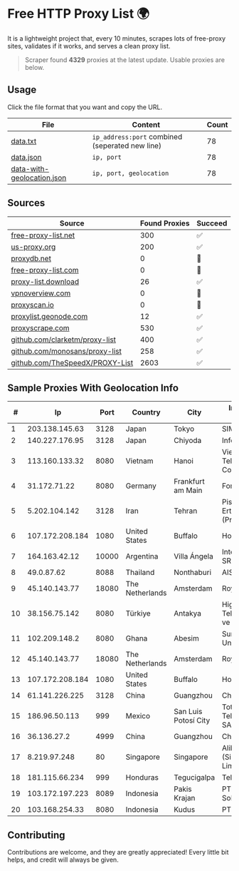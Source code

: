 
# Free HTTP Proxy List 🌍

It is a lightweight project that, every 10 minutes, scrapes lots of free-proxy sites, validates if it works, and serves a clean proxy list.


> Scraper found **4329** proxies at the latest update. Usable proxies are below.

## Usage

Click the file format that you want and copy the URL.


|File|Content|Count|
|----|-------|-----|
|[data.txt](https://raw.githubusercontent.com/themiralay/Proxy-List-World/master/data.txt)|`ip_address:port` combined (seperated new line)|78|
|[data.json](https://raw.githubusercontent.com/themiralay/Proxy-List-World/master/data.json)|`ip, port`|78|
|[data-with-geolocation.json](https://raw.githubusercontent.com/themiralay/Proxy-List-World/master/data-with-geolocation.json)|`ip, port, geolocation`|78|

## Sources

|Source|Found Proxies|Succeed|
|------|-------------|-------|
|[free-proxy-list.net](https://free-proxy-list.net)|300|✅|
|[us-proxy.org](https://www.us-proxy.org)|200|✅|
|[proxydb.net](http://proxydb.net)|0|🚫|
|[free-proxy-list.com](https://free-proxy-list.com/?page=&port=&type%5B%5D=http&type%5B%5D=https&up_time=0&search=Search)|0|🚫|
|[proxy-list.download](https://www.proxy-list.download/HTTP)|26|✅|
|[vpnoverview.com](https://vpnoverview.com/privacy/anonymous-browsing/free-proxy-servers)|0|🚫|
|[proxyscan.io](https://www.proxyscan.io)|0|🚫|
|[proxylist.geonode.com](https://proxylist.geonode.com/api/proxy-list?limit=300&page=1&sort_by=lastChecked&sort_type=desc&protocols=http,https)|12|✅|
|[proxyscrape.com](https://api.proxyscrape.com/v2/?request=displayproxies&protocol=http&timeout=10000&country=all&ssl=all&anonymity=all)|530|✅|
|[github.com/clarketm/proxy-list](https://raw.githubusercontent.com/clarketm/proxy-list/master/proxy-list-raw.txt)|400|✅|
|[github.com/monosans/proxy-list](https://raw.githubusercontent.com/monosans/proxy-list/main/proxies/http.txt)|258|✅|
|[github.com/TheSpeedX/PROXY-List](https://raw.githubusercontent.com/TheSpeedX/PROXY-List/master/http.txt)|2603|✅|


## Sample Proxies With Geolocation Info

|#|Ip|Port|Country|City|Internet Service Provider|
|-|--|----|-------|----|-------------------------|
|1|203.138.145.63|3128|Japan|Tokyo|SIMPLEIA|
|2|140.227.176.95|3128|Japan|Chiyoda|InfoSphere|
|3|113.160.133.32|8080|Vietnam|Hanoi|VietNam Post and Telecom Corporation|
|4|31.172.71.22|8080|Germany|Frankfurt am Main|Fornex Hosting S.L.|
|5|5.202.104.142|3128|Iran|Tehran|Pishgaman Toseeh Ertebatat Company (Private Joint Stock)|
|6|107.172.208.184|1080|United States|Buffalo|HostPapa|
|7|164.163.42.12|10000|Argentina|Villa Ángela|Interret Villa Angela SRL|
|8|49.0.87.62|8088|Thailand|Nonthaburi|AIS-Fibre|
|9|45.140.143.77|18080|The Netherlands|Amsterdam|RoyaleHosting BV|
|10|38.156.75.142|8080|Türkiye|Antakya|High Speed Telekomunikasyon ve Hab. Hiz. Ltd. Sti.|
|11|102.209.148.2|8080|Ghana|Abesim|Sunyani Technical University|
|12|45.140.143.77|18080|The Netherlands|Amsterdam|RoyaleHosting BV|
|13|107.172.208.184|1080|United States|Buffalo|HostPapa|
|14|61.141.226.225|3128|China|Guangzhou|Chinanet|
|15|186.96.50.113|999|Mexico|San Luis Potosí City|Total Play Telecomunicaciones SA De CV|
|16|36.136.27.2|4999|China|Guangzhou|China Mobile|
|17|8.219.97.248|80|Singapore|Singapore|Alibaba Cloud (Singapore) Private Limited|
|18|181.115.66.234|999|Honduras|Tegucigalpa|Telgua|
|19|103.172.197.223|8089|Indonesia|Pakis Krajan|PT Cahaya Solusindo Internusa|
|20|103.168.254.33|8080|Indonesia|Kudus|PT Fahasa Tri Data|



## Contributing

Contributions are welcome, and they are greatly appreciated! Every
little bit helps, and credit will always be given.

